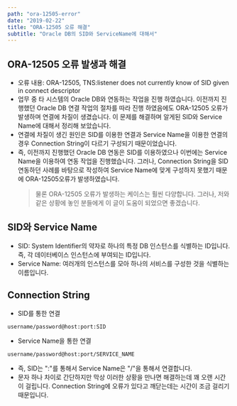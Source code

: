 ```yaml
---
path: "ora-12505-error"
date: "2019-02-22"
title: "ORA-12505 오류 해결"
subtitle: "Oracle DB의 SID와 ServiceName에 대해서"
---
```


## ORA-12505 오류 발생과 해결

- 오류 내용: ORA-12505, TNS:listener does not currently know of SID given in connect descriptor
- 업무 중 타 시스템의 Oracle DB와 연동하는 작업을 진행 하였습니다. 이전까지 진행했던 Oracle DB 연결 작업의 절차를 따라 진행 하였음에도 ORA-12505 오류가 발생하며 연결에 차질이 생겼습니다. 이 문제를 해결하며 알게된 SID와 Service Name에 대해서 정리해 보았습니다.
- 연결에 차질이 생긴 원인은 SID를 이용한 연결과 Service Name을 이용한 연결의 경우 Connection String이 다르기 구성되기 때문이었습니다.
- 즉, 이전까지 진행했던 Oracle DB 연동은 SID를 이용하였으나 이번에는 Service Name을 이용하여 연동 작업을 진행했습니다. 그러나, Connection String을 SID 연동하던 사례를 바탕으로 작성하여 Service Name에 맞게 구성하지 못했기 때문에 ORA-12505오류가 발생하였습니다.
  > 물론 ORA-12505 오류가 발생하는 케이스는 훨씬 다양합니다. 그러나, 저와 같은 상황에 놓인 분들에게 이 글이 도움이 되었으면 좋겠습니다.

## SID와 Service Name

- SID: System Identifier의 약자로 하나의 특정 DB 인스턴스를 식별하는 ID입니다. 즉, 각 데이터베이스 인스턴스에 부여되는 ID입니다.
- Service Name: 여러개의 인스턴스를 모아 하나의 서비스를 구성한 것을 식별하는 이름입니다.

## Connection String

- SID를 통한 연결

```
username/password@host:port:SID
```

- Service Name을 통한 연결

```
username/password@host:port/SERVICE_NAME
```

- 즉, SID는 ":"를 통해서 Service Name은 "/"을 통해서 연결합니다.
- 문자 하나 차이로 간단하지만 막상 이러한 상황을 만나면 해결하는데 꽤 오랜 시간이 걸립니다. Connection String에 오류가 있다고 깨닫는데는 시간이 조금 걸리기 때문입니다.
